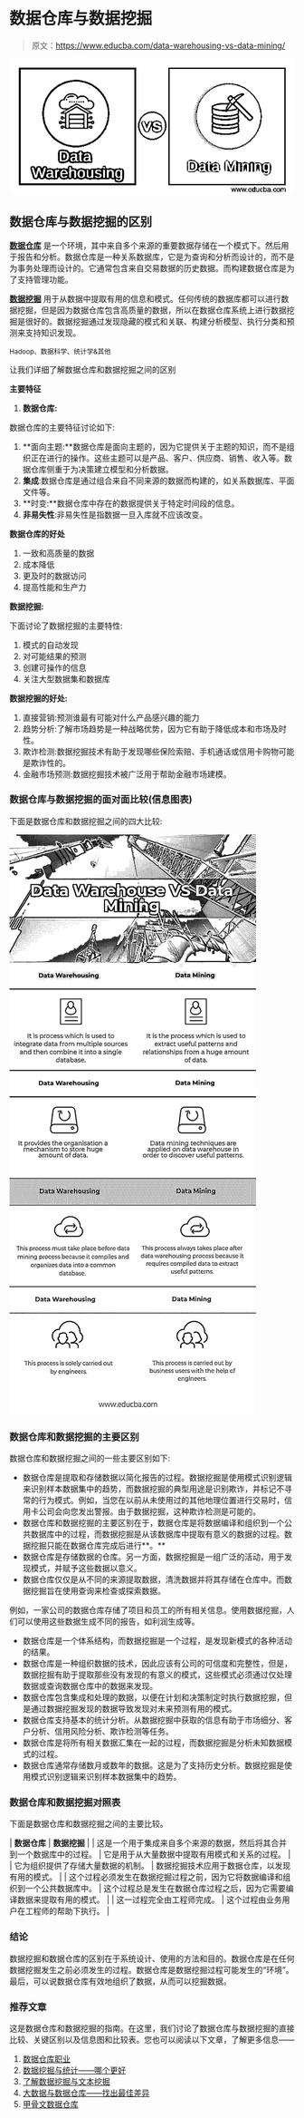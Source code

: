 # 数据仓库与数据挖掘

> 原文：<https://www.educba.com/data-warehousing-vs-data-mining/>

![Data Warehousing vs Data Mining](img/b2aff6f92540713231483acaf7afcd4e.png)



## 数据仓库与数据挖掘的区别

**[数据仓库](https://www.educba.com/what-is-data-warehouse/)** 是一个环境，其中来自多个来源的重要数据存储在一个模式下。然后用于报告和分析。数据仓库是一种关系数据库，它是为查询和分析而设计的，而不是为事务处理而设计的。它通常包含来自交易数据的历史数据。而构建数据仓库是为了支持管理功能。

[**数据挖掘**](https://www.educba.com/what-is-data-mining/) 用于从数据中提取有用的信息和模式。任何传统的数据库都可以进行数据挖掘，但是因为数据仓库包含高质量的数据，所以在数据仓库系统上进行数据挖掘是很好的。数据挖掘通过发现隐藏的模式和关联、构建分析模型、执行分类和预测来支持知识发现。

<small>Hadoop、数据科学、统计学&其他</small>

让我们详细了解数据仓库和数据挖掘之间的区别

**主要特征**

1.  **数据仓库:**

数据仓库的主要特征讨论如下:

1.  **面向主题:**数据仓库是面向主题的，因为它提供关于主题的知识，而不是组织正在进行的操作。这些主题可以是产品、客户、供应商、销售、收入等。数据仓库侧重于为决策建立模型和分析数据。
2.  **集成**:数据仓库是通过组合来自不同来源的数据而构建的，如关系数据库、平面文件等。
3.  **时变:**数据仓库中存在的数据提供关于特定时间段的信息。
4.  **非易失性**:非易失性是指数据一旦入库就不应该改变。

**数据仓库的好处**

1.  一致和高质量的数据
2.  成本降低
3.  更及时的数据访问
4.  提高性能和生产力

**数据挖掘:**

下面讨论了数据挖掘的主要特性:

1.  模式的自动发现
2.  对可能结果的预测
3.  创建可操作的信息
4.  关注大型数据集和数据库

**数据挖掘的好处:**

1.  直接营销:预测谁最有可能对什么产品感兴趣的能力
2.  趋势分析:了解市场趋势是一种战略优势，因为它有助于降低成本和市场及时性。
3.  欺诈检测:数据挖掘技术有助于发现哪些保险索赔、手机通话或信用卡购物可能是欺诈性的。
4.  金融市场预测:数据挖掘技术被广泛用于帮助金融市场建模。

### **数据仓库与数据挖掘**的面对面比较(信息图表)

下面是数据仓库和数据挖掘之间的四大比较:

![Data Warehousing VS Data Mining Infographics](img/368b7c7adcbfcff5116aead211ef0eee.png)



### 数据仓库和数据挖掘的主要区别

数据仓库和数据挖掘之间的一些主要区别如下:

*   数据仓库是提取和存储数据以简化报告的过程。数据挖掘是使用模式识别逻辑来识别样本数据集中的趋势，而数据挖掘的典型用途是识别欺诈，并标记不寻常的行为模式。例如，当您在以前从未使用过的其他地理位置进行交易时，信用卡公司会向您发出警报。由于数据挖掘，这种欺诈检测是可能的。
*   数据仓库和数据挖掘的主要区别在于，数据仓库是将数据编译和组织到一个公共数据库中的过程，而数据挖掘是从该数据库中提取有意义的数据的过程。数据挖掘只能在数据仓库完成后进行**。**
*   数据仓库是存储数据的仓库。另一方面，数据挖掘是一组广泛的活动，用于发现模式，并赋予这些数据以意义。
*   数据仓库仅仅是从不同的来源提取数据，清洗数据并将其存储在仓库中。而数据挖掘旨在使用查询来检查或探索数据。

例如，一家公司的数据仓库存储了项目和员工的所有相关信息。使用数据挖掘，人们可以使用这些数据生成不同的报告，如利润生成等。

*   数据仓库是一个体系结构，而数据挖掘是一个过程，是发现新模式的各种活动的结果。
*   数据仓库是一种组织数据的技术，因此应该有公司的可信度和完整性，但是，数据挖掘有助于提取那些没有发现的有意义的模式，这些模式必须通过仅处理数据或查询数据仓库中的数据来发现。
*   数据仓库包含集成和处理的数据，以便在计划和决策制定时执行数据挖掘，但是通过数据挖掘发现的数据导致发现对未来预测有用的模式。
*   数据仓库支持基本的统计分析。从数据挖掘中获取的信息有助于市场细分、客户分析、信用风险分析、欺诈检测等任务。
*   数据仓库是将所有相关数据汇集在一起的过程，而数据挖掘是分析未知数据模式的过程。
*   数据仓库通常存储数月或数年的数据。这是为了支持历史分析。数据挖掘是使用模式识别逻辑来识别样本数据集中的趋势。

### 数据仓库和数据挖掘对照表

下面是数据仓库和数据挖掘之间的主要比较。

| **数据仓库** | **数据挖掘** |
| 这是一个用于集成来自多个来源的数据，然后将其合并到一个数据库中的过程。 | 它是用于从大量数据中提取有用模式和关系的过程。 |
| 它为组织提供了存储大量数据的机制。 | 数据挖掘技术应用于数据仓库，以发现有用的模式。 |
| 这个过程必须发生在数据挖掘过程之前，因为它将数据编译和组织到一个公共数据库中。 | 这个过程总是发生在数据仓库过程之后，因为它需要编译数据来提取有用的模式。 |
| 这一过程完全由工程师完成。 | 这个过程由业务用户在工程师的帮助下执行。 |

### 结论

数据挖掘和数据仓库的区别在于系统设计、使用的方法和目的。数据仓库是在任何数据挖掘发生之前必须发生的过程。数据仓库是数据挖掘过程可能发生的“环境”。最后，可以说数据仓库有效地组织了数据，从而可以挖掘数据。

### 推荐文章

这是数据仓库和数据挖掘的指南。在这里，我们讨论了数据仓库与数据挖掘的直接比较、关键区别以及信息图和比较表。您也可以阅读以下文章，了解更多信息——

1.  [数据仓库职业](https://www.educba.com/career-in-data-warehousing/)
2.  [数据挖掘与统计——哪个更好](https://www.educba.com/data-mining-vs-statistics/)
3.  [了解数据挖掘与文本挖掘](https://www.educba.com/data-mining-vs-text-mining/)
4.  [大数据与数据仓库——找出最佳差异](https://www.educba.com/big-data-vs-data-warehouse/)
5.  [甲骨文数据仓库](https://www.educba.com/oracle-data-warehousing/)





